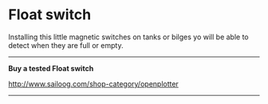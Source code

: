 # Float switch


Installing this little magnetic switches on tanks or bilges yo will be able to detect when they are full or empty.

---

**Buy a tested Float switch**

http://www.sailoog.com/shop-category/openplotter

---